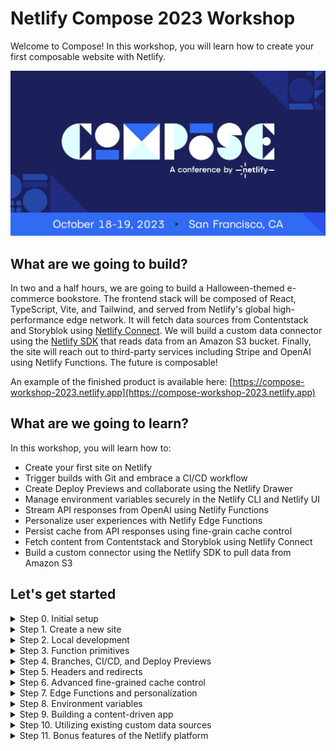 # Netlify Compose 2023 Workshop

Welcome to Compose! In this workshop, you will learn how to create your first composable website with Netlify.

![](./public/images/og.jpg)

## What are we going to build?

In two and a half hours, we are going to build a Halloween-themed e-commerce bookstore. The frontend stack will be composed of React, TypeScript, Vite, and Tailwind, and served from Netlify's global high-performance edge network. It will fetch data sources from Contentstack and Storyblok  using [Netlify Connect](https://www.netlify.com/products/connect/). We will build a custom data connector using the [Netlify SDK](https://sdk.netlify.com/connectors/overview/) that reads data from an Amazon S3 bucket. Finally, the site will reach out to third-party services including Stripe and OpenAI using Netlify Functions. The future is composable! 

An example of the finished product is available here: [https://compose-workshop-2023.netlify.app](https://compose-workshop-2023.netlify.app)

## What are we going to learn?

In this workshop, you will learn how to:

- Create your first site on Netlify
- Trigger builds with Git and embrace a CI/CD workflow
- Create Deploy Previews and collaborate using the Netlify Drawer
- Manage environment variables securely in the Netlify CLI and Netlify UI
- Stream API responses from OpenAI using Netlify Functions
- Personalize user experiences with Netlify Edge Functions
- Persist cache from API responses using fine-grain cache control
- Fetch content from Contentstack and Storyblok using Netlify Connect
- Build a custom connector using the Netlify SDK to pull data from Amazon S3


## Let's get started

<details><summary>Step 0. Initial setup</summary>

i. Fork this repo into your personal GitHub account

ii. Clone your fork, checkout starting branch

```bash
$ git clone <FORK>
$ git checkout start-here
```

iii. Install dependencies

```bash
npm i
```

iv. Download the latest version of `netlify-cli`

```bash
npm i netlify-cli -g
```

</details>

<details><summary>Step 1. Create a new site </summary>

- Log into Netlify UI
- Create a new site from a GitHub repo in UI
- Team Overview → Import existing project
- Rename site to something more memorable (UI)

</details>

<details><summary>Step 2. Local development</summary>

- `netlify login`
- `netlify link`
- `netlify dev`

</details>

<details><summary>Step 3. Function primitives</summary>

i. Add a getter and setter for books in `src/context/store.ts`

```diff
import { createContext } from 'react';
+import type { Book } from '~/types/interfaces';

type Store = {
+  books: Book[];
+  fetchBooks: (slug?: string) => void;
};

const StoreContext = createContext<Store>({
+  books: [],
+  fetchBooks: () => {},
});

export default StoreContext;
```

ii. Add the `Bookshelf` component to `src/pages/index.tsx`

```diff
+import Bookshelf from '~/components/Bookshelf';
import Footer from '~/components/Footer';
import Hero from '~/components/Hero';

export default function Home() {
  return (
    <section>
      <Hero />
+     <Bookshelf />
      <Footer />
    </section>
  );
}
```

iii. Return data from a CSV in an API response in `netlify/functions/books.ts`

```typescript
import csv from 'csvtojson';

export default async (req: Request) => {
  const { origin } = new URL(req.url);
  const response = await fetch(`${origin}/books.csv`);
  const csvContent = await response.text();
  const json = await csv().fromString(csvContent);
  
  return Response.json(json);
};
```

iv. Fetch from the function in `src/context/DataProvider.tsx`

```diff
function StoreProvider({ children }: Props) {
  const [books, setBooks] = useState<Book[]>([]);

  const fetchBooks = async () => {
+   if (!books.length) {
+     const response = await fetch(`/.netlify/functions/books`);
+     const data = await response.json();
+     setBooks(data);
+   }
  };
}
```

v. Export custom config to control method, route, etc in `netlify/functions/books.ts`

```typescript
export const config: Config = {
  method: 'GET',
  path: '/api/books{/:slug}?',
};
```

vi. Change your clientside API call to new route in `src/context/DataProvider.tsx`

```diff
-  const fetchBooks = async () => {
-   if (!books.length) {
-     const response = await fetch(`/.netlify/functions/books`);
-     const data = await response.json();
-     setBooks(data);
-   }
-  };
+  const fetchBooks = async (slug: string = '') => {
+    if (books.length <= 1) {
+      const response = await fetch(`/api/books/${slug}`);
+      const data = await response.json();
+      setBooks(Array.isArray(data) ? data : [data]);
+    }
+  };
```

vii. Extract and log the slug from the URL params in `netlify/functions/books.ts`

```diff
-export default async (req: Request) => {
+export default async (req: Request, context: Context) => {
+  const { slug } = context.params;
+  console.log(`Looking up ${slug || 'all books'}...`);
```

viii. Return a single book if the slug is present before the last return statement

```typescript
if (slug) {
  const book = books.find(b => b.slug === slug);
  if (!book) {
    return new Response('Not found', { status: 404, headers });
  }
  return Response.json(book, { headers });
}
```

</details>

<details><summary>Step 4. Branches, CI/CD, and Deploy Previews</summary>

- Create a new branch
- Push the branch, open pull request
- Navigate to Deploy Preview
- Netlify Drawer
- Deploy logs
- Build settings
  - Function region selection
- Function logs

</details>

<details><summary>Step 5. Headers and redirects</summary>

- Redirects
- Headers
- netlify.toml

</details>

<details><summary>Step 6. Advanced fine-grained cache control</summary>

ix. Set fine-grained cache-control headers before fetching in `netlify/functions/books.ts`

```typescript
const etag = createHash('md5')
  .update(slug || 'all')
  .digest('hex');

const headers = {
  'Cache-Control': 'public, max-age=0, must-revalidate', // Tell browsers to always revalidate
  'Netlify-CDN-Cache-Control': 'public, max-age=31536000, must-revalidate', // Tell Edge to cache asset for up to a year
  'Cache-Tag': `books,promotions`,
  ETag: `"${etag}"`,
};

if (req.headers.get('if-none-match') === etag) {
  return new Response('Not modified', { status: 304, headers });
}
```

</details>

<details><summary>Step 7. Edge Functions and personalization</summary>

- Edge functions as middleware for the CDN
- Personalization with `context.geo` (merch.ts)

</details>

<details><summary>Step 8. Environment variables</summary>

- Streaming API responses

</details>

<details><summary>Step 9. Building a content-driven app</summary>

- Replace merch products with Contentstack
- Add to About page with Storyblok content
- ...

</details>

<details><summary>Step 10. Utilizing existing custom data sources</summary>

- Turning CSV into data model
- Replace books CSV with AWS S3 connector
- ...

</details>

<details><summary>Step 11. Bonus features of the Netlify platform</summary>

- Site protections
- Analytics, RUM
- Log Drains
- Slack notifications

</details>